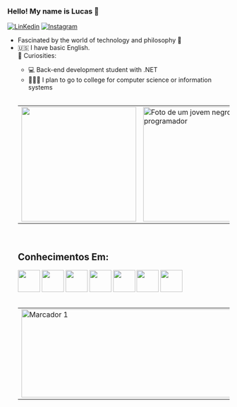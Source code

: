 ### Hello! My name is Lucas 🤖

[![LinKedin]( https://img.shields.io/badge/LinkedIn-0077B5?style=for-the-badge&logo=linkedin&logoColor=white)](https://www.linkedin.com/in/lucas-mateus-142832286/) [![Instagram](https://img.shields.io/badge/Instagram-E4405F?style=for-the-badge&logo=instagram&logoColor=white)](https://www.instagram.com/llucasz77)
<br>
<ul>
  <li>Fascinated by the world of technology and philosophy 🌌</li>  
  <li>🇺🇸 I have basic English.</li>
      <summary> 🚀 Curiosities:</summary>
            <ul> 
              <li> 💻 Back-end development student with .NET </li>
  <li> 🧑🏾‍💻 I plan to go to college for computer science or information systems</li> 
</ul>   
  <br>
<table style="border: 0;">  
  <tr>
    <td>
      <a href="https://github.com/Lucas-M7/github-readme-stats">
        <img src="https://github-readme-stats.vercel.app/api/top-langs/?username=Lucas-M7&langs_count=8&theme=dark&layout=pie" width="260" >
      </a>
    </td>
    <td>
      <img src= "https://github.com/Lucas-M7/photo01/blob/main/_531392e0-ef2d-4737-aeda-25108dce7e7a.jpg" width="260px" height="260px" alt="Foto de um jovem negro programador" >
    </td>
  </tr>
</table>
  <br>
  <div>
    <h2>Conhecimentos Em:</h2>
    <img src="https://cdn.jsdelivr.net/gh/devicons/devicon@latest/icons/csharp/csharp-original.svg" / width="50px">
    <img src="https://cdn.jsdelivr.net/gh/devicons/devicon@latest/icons/javascript/javascript-original.svg" / width="50px">
    <img src="https://cdn.jsdelivr.net/gh/devicons/devicon@latest/icons/html5/html5-original.svg" / width="50px">
    <img src="https://cdn.jsdelivr.net/gh/devicons/devicon@latest/icons/css3/css3-original.svg" / width="50px">
    <img src="https://cdn.jsdelivr.net/gh/devicons/devicon@latest/icons/mongodb/mongodb-original.svg" / width="50px">
    <img src="https://cdn.jsdelivr.net/gh/devicons/devicon@latest/icons/microsoftsqlserver/microsoftsqlserver-original.svg" / width="50px">
    <img src="https://cdn.jsdelivr.net/gh/devicons/devicon@latest/icons/dotnetcore/dotnetcore-original.svg" / width="50px">
  </div>
  <br>
<table>
  <tr>
    <td>
      <img src="http://github-profile-summary-cards.vercel.app/api/cards/profile-details?username=Lucas-M7&theme=dark" width="700" height="200" alt="Marcador 1">
    </td>
  </tr>
</table>

